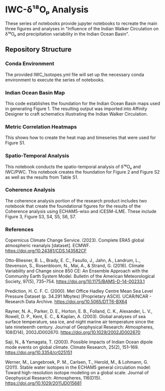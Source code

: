 # IWC-δ¹⁸Oₚ Analysis
These series of notebooks provide jupyter notebooks to recreate the main three figures and analyses in "Influence of the Indian Walker Circulation on δ¹⁸Oₚ and precipitation variability in the Indian Ocean Basin".
## Repository Structure
### Conda Environment
The provided IWC_Isotopes.yml file will set up the necessary conda environment to execute the series of notebooks.
### Indian Ocean Basin Map
This code establishes the foundation for the Indian Ocean Basin maps used in generating Figure 1. The resulting output was imported into Affinity Designer to craft schematics illustrating the Indian Walker Circulation. 
### Metric Correlation Heatmaps
This shows how to create the heat map and timeseries that were used for Figure S1.
### Spatio-Temporal Analysis
This notebook conducts the spatio-temporal analysis of δ¹⁸Oₚ and IWC/PWC. This notebook creates the foundation for Figure 2 and Figure S2 as well as the results from Table S1. 
### Coherence Analysis
The coherence analysis portion of the research product includes two notebook that create the foundational figures for the results of the Coherence analysis using ECHAM5-wiso and iCESM-iLME. 
These include Figure 3, Figure S3, S4, S5, S6, S7. 
### References
Copernicus Climate Change Service. (2023). Complete ERA5 global atmospheric reanalyis [dataset]. ECMWF. https://doi.org/10.24381/CDS.143582CF

Otto-Bliesner, B. L., Brady, E. C., Fasullo, J., Jahn, A., Landrum, L., Stevenson, S., Rosenbloom, N., Mai, A., & Strand, G. (2016). Climate Variability and Change since 850 CE: An Ensemble Approach with the Community Earth System Model. Bulletin of the American Meteorological Society, 97(5), 735–754. https://doi.org/10.1175/BAMS-D-14-00233.1

Prediction, H. C. F. C. (2000). Met Office Hadley Centre Mean Sea Level Pressure Dataset (p. 34.291 Mbytes) [Proprietary ASCII]. UCAR/NCAR - Research Data Archive. https://doi.org/10.5065/DTT6-BX64

Rayner, N. A., Parker, D. E., Horton, E. B., Folland, C. K., Alexander, L. V., Rowell, D. P., Kent, E. C., & Kaplan, A. (2003). Global analyses of sea surface temperature, sea ice, and night marine air temperature since the late nineteenth century. Journal of Geophysical Research: Atmospheres, 108(D14), 2002JD002670. https://doi.org/10.1029/2002JD002670

Saji, N., & Yamagata, T. (2003). Possible impacts of Indian Ocean dipole mode events on global climate. Climate Research, 25(2), 151–169. https://doi.org/10.3354/cr025151

Werner, M., Langebroek, P. M., Carlsen, T., Herold, M., & Lohmann, G. (2011). Stable water isotopes in the ECHAM5 general circulation model: Toward high-resolution isotope modeling on a global scale. Journal of Geophysical Research: Atmospheres, 116(D15). https://doi.org/10.1029/2011JD015681




